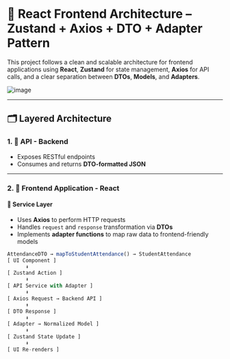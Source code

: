 # 🧩 React Frontend Architecture – Zustand + Axios + DTO + Adapter Pattern

This project follows a clean and scalable architecture for frontend applications using **React**, **Zustand** for state management, **Axios** for API calls, and a clear separation between **DTOs**, **Models**, and **Adapters**.

![image](https://github.com/user-attachments/assets/85bcba0f-64a3-460b-974e-58ef47a269e6)


---

## 🗂️ Layered Architecture

### 1. 📡 API - Backend
- Exposes RESTful endpoints
- Consumes and returns **DTO-formatted JSON**

---

### 2. 🧠 Frontend Application - React

#### 📘 Service Layer
- Uses **Axios** to perform HTTP requests
- Handles `request` and `response` transformation via **DTOs**
- Implements **adapter functions** to map raw data to frontend-friendly models

```ts
AttendanceDTO → mapToStudentAttendance() → StudentAttendance
[ UI Component ]
      ⬇
[ Zustand Action ]
      ⬇
[ API Service with Adapter ]
      ⬇
[ Axios Request → Backend API ]
      ⬆
[ DTO Response ]
      ⬇
[ Adapter → Normalized Model ]
      ⬇
[ Zustand State Update ]
      ⬇
[ UI Re-renders ]
